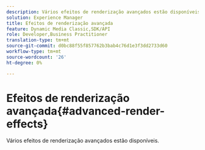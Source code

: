 ```yaml
---
description: Vários efeitos de renderização avançados estão disponíveis.
solution: Experience Manager
title: Efeitos de renderização avançada
feature: Dynamic Media Classic,SDK/API
role: Developer,Business Practitioner
translation-type: tm+mt
source-git-commit: d0bc88f55f857762b3bab4c76d1e3f3dd2733d60
workflow-type: tm+mt
source-wordcount: '26'
ht-degree: 0%

---
```



# Efeitos de renderização avançada{#advanced-render-effects}

Vários efeitos de renderização avançados estão disponíveis.

